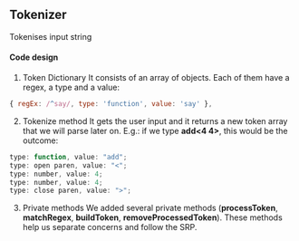 ## Tokenizer

Tokenises input string

#### Code design
1. Token Dictionary
It consists of an array of objects. Each of them have a regex, a type and a value:
```js
{ regEx: /^say/, type: 'function', value: 'say' },
```

2. Tokenize method
It gets the user input and it returns a new token array that we will parse later on. E.g.: if we type **add<4 4>**, this would be the outcome:

```js
type: function, value: "add";
type: open paren, value: "<";
type: number, value: 4;
type: number, value: 4;
type: close paren, value: ">";
```

3. Private methods
We added several private methods (**processToken**, **matchRegex**, **buildToken**, **removeProcessedToken**). These methods help us separate concerns and follow the SRP.
